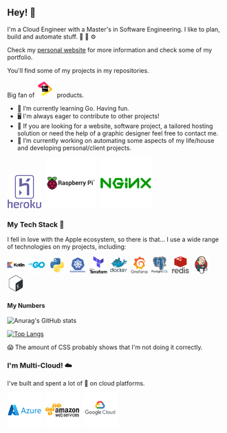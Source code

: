 ## Hey! 👋

I'm a Cloud Engineer with a Master's in Software Engineering.
I like to plan, build and automate stuff. 📝 🔨 ⚙️

Check my [personal website](https://www.joaoluna.com/) for more information and check some of my portfolio.

You'll find some of my projects in my repositories.

Big fan of <img src="https://github.com/devicons/devicon/blob/master/icons/jetbrains/jetbrains-original.svg" title="Jetbrains" alt="Jetbrains" width="40" height="40"/>&nbsp; products.

- 🌱 I’m currently learning Go. Having fun.
- 🖥️ I'm always eager to contribute to other projects!
- 🔨 If you are looking for a website, software project, a tailored hosting solution or need the help of a graphic designer feel free to contact me.
- 🔭 I’m currently working on automating some aspects of my life/house and developing personal/client projects.

<img src="https://github.com/devicons/devicon/blob/master/icons/heroku/heroku-original-wordmark.svg" title="Heroku" alt="Heroku" width="80" height="80"/>&nbsp;
<img src="https://github.com/devicons/devicon/blob/master/icons/raspberrypi/raspberrypi-original-wordmark.svg" title="Raspberry Pi" alt="Raspberry Pi" width="120" height="120"/>&nbsp;
<img src="https://github.com/devicons/devicon/blob/master/icons/nginx/nginx-original.svg" title="nginx" alt="nginx" width="120" height="120"/>&nbsp;

### My Tech Stack 🤖

I fell in love with the Apple ecosystem, so there is that...
I use a wide range of technologies on my projects, including:

<div>
  <img src="https://github.com/devicons/devicon/blob/master/icons/kotlin/kotlin-original-wordmark.svg" title="Kotlin" alt="Kotlin" width="40" height="40"/>&nbsp;
  <img src="https://github.com/devicons/devicon/blob/master/icons/go/go-original-wordmark.svg" title="Go" alt="Go" width="40" height="40"/>&nbsp;
  <img src="https://github.com/devicons/devicon/blob/master/icons/python/python-original.svg" title="Python" alt="Python" width="40" height="40"/>&nbsp;
  <img src="https://github.com/devicons/devicon/blob/master/icons/kubernetes/kubernetes-plain-wordmark.svg" title="Kubernetes" alt="Kubernetes" width="40" height="40"/>&nbsp;
  <img src="https://github.com/devicons/devicon/blob/master/icons/terraform/terraform-original-wordmark.svg" title="Terraform" alt="Terraform" width="40" height="40"/>&nbsp;
  <img src="https://github.com/devicons/devicon/blob/master/icons/docker/docker-original-wordmark.svg" title="Docker" alt="Docker" width="40" height="40"/>&nbsp;
  <img src="https://github.com/devicons/devicon/blob/master/icons/grafana/grafana-original-wordmark.svg" title="Grafana" alt="Grafana" width="40" height="40"/>&nbsp;
  <img src="https://github.com/devicons/devicon/blob/master/icons/postgresql/postgresql-original-wordmark.svg" title="Postgresql" alt="Postgresql" width="40" height="40"/>&nbsp;
  <img src="https://github.com/devicons/devicon/blob/master/icons/redis/redis-original-wordmark.svg" title="Redis" alt="Redis" width="40" height="40"/>&nbsp;
  <img src="https://github.com/devicons/devicon/blob/master/icons/jenkins/jenkins-original.svg" title="Jenkins" alt="Jenkins" width="40" height="40"/>&nbsp;
  <img src="https://github.com/devicons/devicon/blob/master/icons/bash/bash-original.svg" title="Bash" alt="Bash" width="40" height="40"/>&nbsp;
</div>

#### My Numbers

![Anurag's GitHub stats](https://github-readme-stats.vercel.app/api?username=joao-luna-98&show_icons=true&theme=dark)

[![Top Langs](https://github-readme-stats.vercel.app/api/top-langs/?username=joao-luna-98&layout=compact&theme=vision-friendly-dark)](https://github.com/anuraghazra/github-readme-stats)

😱 The amount of CSS probably shows that I'm not doing it correctly.

### I'm Multi-Cloud! ☁️

I've built and spent a lot of 💸 on cloud platforms. 

<div>
  <img src="https://github.com/devicons/devicon/blob/master/icons/azure/azure-original-wordmark.svg" title="Azure" alt="Azure" width="80" height="80"/>&nbsp;
  <img src="https://github.com/devicons/devicon/blob/master/icons/amazonwebservices/amazonwebservices-original-wordmark.svg" title="AWS" alt="AWS" width="80" height="80"/>&nbsp;
  <img src="https://github.com/devicons/devicon/blob/master/icons/googlecloud/googlecloud-original-wordmark.svg" title="GCP" alt="GCP" width="80" height="80"/>&nbsp;
</div>

<!--
**joao-luna-98/joao-luna-98** is a ✨ _special_ ✨ repository because its `README.md` (this file) appears on your GitHub profile.

Here are some ideas to get you started:

- 🔭 I’m currently working on ...
- 🌱 I’m currently learning ...
- 👯 I’m looking to collaborate on ...
- 🤔 I’m looking for help with ...
- 💬 Ask me about ...
- 📫 How to reach me: ...
- 😄 Pronouns: ...
- ⚡ Fun fact: ...
-->
